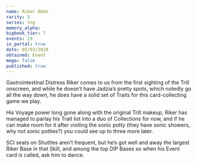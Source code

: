 ```yaml
---
name: Riker Odan
rarity: 5
series: tng
memory_alpha:
bigbook_tier: 7
events: 29
in_portal: true
date: 05/03/2020
obtained: Event
mega: false
published: true
---
```


Gastrointestinal Distress Riker comes to us from the first sighting of the Trill onscreen, and while he doesn’t have Jadzia’s pretty spots, which notedly go all the way down, he does have a solid set of Traits for this card-collecting game we play.

His Voyage power long gone along with the original Trill makeup, Riker has managed to parlay his Trait list into a duo of Collections for now, and if he can make room for it after visiting the sonic potty (they have sonic showers, why not sonic potties?) you could see up to three more later. 

SCI seats on Shuttles aren’t frequent, but he’s got well and away the largest Riker Base in that Skill, and among the top DIP Bases so when his Event card is called, ask him to dance.
